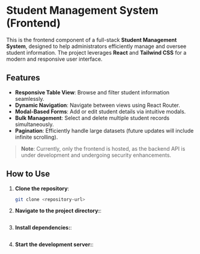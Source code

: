 # Student Management System (Frontend)

This is the frontend component of a full-stack **Student Management System**, designed to help administrators efficiently manage and oversee student information. The project leverages **React** and **Tailwind CSS** for a modern and responsive user interface.

## Features

- **Responsive Table View**: Browse and filter student information seamlessly.
- **Dynamic Navigation**: Navigate between views using React Router.
- **Modal-Based Forms**: Add or edit student details via intuitive modals.
- **Bulk Management**: Select and delete multiple student records simultaneously.
- **Pagination**: Efficiently handle large datasets (future updates will include infinite scrolling).

> **Note**: Currently, only the frontend is hosted, as the backend API is under development and undergoing security enhancements.

## How to Use

1. **Clone the repository**:  
   ```bash
   git clone <repository-url>

2. **Navigate to the project directory:**:  
   ```cd <file-location>

3. **Install dependencies:**:  
   ```npm install

4. **Start the development server:**:  
   ```npm run dev
